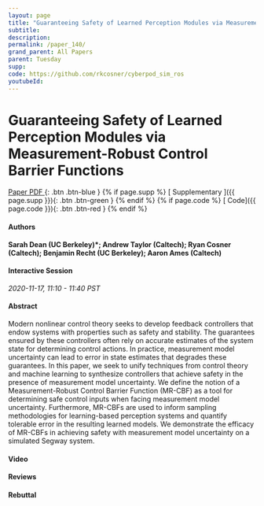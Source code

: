 ```yaml
---
layout: page
title: "Guaranteeing Safety of Learned Perception Modules via Measurement-Robust Control Barrier Functions"
subtitle: 
description:
permalink: /paper_140/
grand_parent: All Papers
parent: Tuesday
supp: 
code: https://github.com/rkcosner/cyberpod_sim_ros
youtubeId: 
---
```


# Guaranteeing Safety of Learned Perception Modules via Measurement-Robust Control Barrier Functions

[<i class="fa fa-file-text-o" aria-hidden="true"></i> Paper PDF ](https://drive.google.com/file/d/1b2-B7GqG-pbuBSEgzIsFs6unbaY2rIT9/view){: .btn .btn-blue } {% if page.supp %} [<i class="fa fa-file-text-o" aria-hidden="true"></i> Supplementary ]({{ page.supp }}){: .btn .btn-green } {% endif %} {% if page.code %} [<i class="fa fa-github" aria-hidden="true"></i> Code]({{ page.code }}){: .btn .btn-red }
{% endif %}

#### Authors
**Sarah Dean (UC Berkeley)*; Andrew Taylor (Caltech); Ryan Cosner (Caltech); Benjamin Recht (UC Berkeley); Aaron Ames (Caltech)**

#### Interactive Session
*2020-11-17, 11:10 - 11:40 PST*

#### Abstract
Modern nonlinear control theory seeks to develop feedback controllers that endow systems with properties such as safety and stability. The guarantees ensured by these controllers often rely on accurate estimates of the system state for determining control actions. In practice, measurement model uncertainty can lead to error in state estimates that degrades these guarantees. In this paper, we seek to unify techniques from control theory and machine learning to synthesize controllers that achieve safety in the presence of measurement model uncertainty. We define the notion of a Measurement-Robust Control Barrier Function (MR-CBF) as a tool for determining safe control inputs when facing measurement model uncertainty. Furthermore, MR-CBFs are used to inform sampling methodologies for learning-based perception systems and quantify tolerable error in the resulting learned models. We demonstrate the efficacy of MR-CBFs in achieving safety with measurement model uncertainty on a simulated Segway system.

#### Video 

#### Reviews

#### Rebuttal

